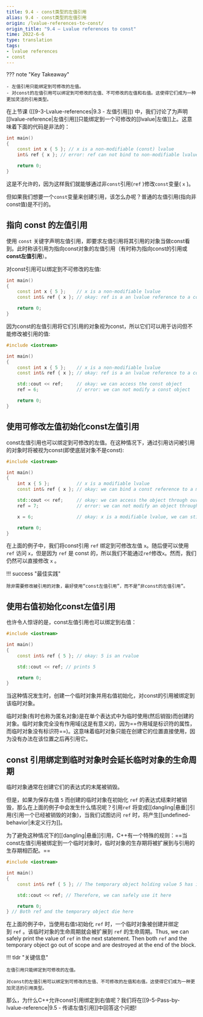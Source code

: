 ```yaml
---
title: 9.4 - const类型的左值引用 
alias: 9.4 - const类型的左值引用 
origin: /lvalue-references-to-const/
origin_title: "9.4 — Lvalue references to const"
time: 2022-6-6
type: translation
tags:
- lvalue references
- const
---
```


??? note "Key Takeaway"

	- 左值引用只能绑定到可修改的左值。
	- 对const的左值引用可以绑定到可修改的左值、不可修改的左值和右值。这使得它们成为一种更加灵活的引用类型。

在上节课 ([[9-3-Lvalue-references|9.3 - 左值引用]]) 中，我们讨论了为声明[[lvalue-reference|左值引用]]只能绑定到一个可修改的[[lvalue|左值]]上。这意味着下面的代码是非法的：

```cpp
int main()
{
    const int x { 5 }; // x is a non-modifiable (const) lvalue
    int& ref { x }; // error: ref can not bind to non-modifiable lvalue

    return 0;
}
```

这是不允许的，因为这样我们就能够通过非`const`引用(`ref` )修改`const`变量( `x` )。

但如果我们想要一个`const`变量来创建引用，该怎么办呢？普通的左值引用(指向非const值)是不行的。

## 指向 const 的左值引用

使用 `const` 关键字声明左值引用，即要求左值引用将其引用的对象当做const看到。此时称该引用为指向const对象的左值引用（有时称为指向const的引用或**const左值引用**）。

对const引用可以绑定到不可修改的左值:

```cpp
int main()
{
    const int x { 5 };    // x is a non-modifiable lvalue
    const int& ref { x }; // okay: ref is a an lvalue reference to a const value

    return 0;
}
```

因为const的左值引用将它们引用的对象视为const，所以它们可以用于访问但不能修改被引用的值:

```cpp
#include <iostream>

int main()
{
    const int x { 5 };    // x is a non-modifiable lvalue
    const int& ref { x }; // okay: ref is a an lvalue reference to a const value

    std::cout << ref;     // okay: we can access the const object
    ref = 6;              // error: we can not modify a const object

    return 0;
}
```


## 使用可修改左值初始化const左值引用

const左值引用也可以绑定到可修改的左值。在这种情况下，通过引用访问被引用的对象时将被视为const(即使底层对象不是const):


```cpp
#include <iostream>

int main()
{
    int x { 5 };          // x is a modifiable lvalue
    const int& ref { x }; // okay: we can bind a const reference to a modifiable lvalue

    std::cout << ref;     // okay: we can access the object through our const reference
    ref = 7;              // error: we can not modify an object through a const reference

    x = 6;                // okay: x is a modifiable lvalue, we can still modify it through the original identifier

    return 0;
}
```


在上面的例子中，我们将const引用 `ref` 绑定到可修改左值 `x`。随后便可以使用 `ref` 访问 `x`，但是因为 `ref` 是 const 的，所以我们不能通过`ref`修改`x`。然而，我们仍然可以直接修改 `x` 。

!!! success "最佳实践"

	除非需要修改被引用的对象，最好使用“const左值引用”，而不是“非const的左值引用”。

## 使用右值初始化const左值引用

也许令人惊讶的是，const左值引用也可以绑定到右值：

```cpp
#include <iostream>

int main()
{
    const int& ref { 5 }; // okay: 5 is an rvalue

    std::cout << ref; // prints 5

    return 0;
}
```

当这种情况发生时，创建一个临时对象并用右值初始化，对const的引用被绑定到该临时对象。

临时对象(有时也称为匿名对象)是在单个表达式中为临时使用(然后销毁)而创建的对象。临时对象完全没有作用域(这是有意义的，因为==作用域是标识符的属性，而临时对象没有标识符==)。这意味着临时对象只能在创建它的位置直接使用，因为没有办法在该位置之后再引用它。

## const 引用绑定到临时对象时会延长临时对象的生命周期

临时对象通常在创建它们的表达式的末尾被销毁。

但是，如果为保存右值 `5` 而创建的临时对象在初始化 `ref` 的表达式结束时被销毁，那么在上面的例子中会发生什么情况呢？引用`ref` 将变成[[dangling|悬垂]]引用(引用一个已经被销毁的对象)，当我们试图访问 `ref` 时，将产生[[undefined-behavior|未定义行为]]。

为了避免这种情况下的[[dangling|悬垂]]引用，C++有一个特殊的规则：==当const左值引用被绑定到一个临时对象时，临时对象的生存期将被扩展到与引用的生存期相匹配。==

```cpp
#include <iostream>

int main()
{
    const int& ref { 5 }; // The temporary object holding value 5 has its lifetime extended to match ref

    std::cout << ref; // Therefore, we can safely use it here

    return 0;
} // Both ref and the temporary object die here
```

在上面的例子中，当使用右值`5`初始化 `ref` 时，一个临时对象被创建并绑定到 `ref` 。该临时对象的生命周期就会被扩展到 `ref` 的生命周期。Thus, we can safely print the value of `ref` in the next statement. Then both `ref` and the temporary object go out of scope and are destroyed at the end of the block.

!!! tldr "关键信息"

	左值引用只能绑定到可修改的左值。
	
	对const的左值引用可以绑定到可修改的左值、不可修改的左值和右值。这使得它们成为一种更加灵活的引用类型。

那么，为什么C++允许const引用绑定到右值呢？我们将在[[9-5-Pass-by-lvalue-reference|9.5 - 传递左值引用]]中回答这个问题!
